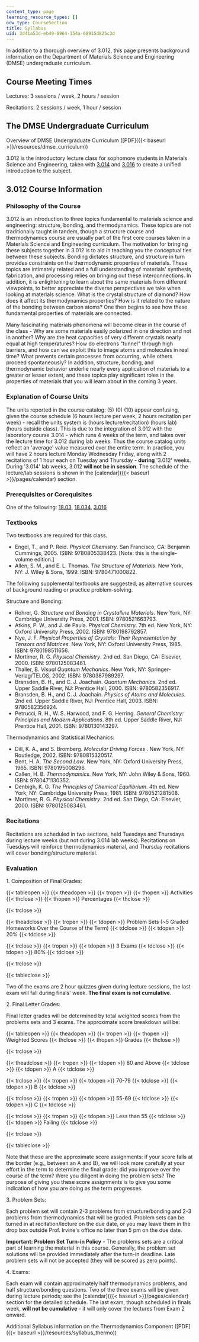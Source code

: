 ```yaml
---
content_type: page
learning_resource_types: []
ocw_type: CourseSection
title: Syllabus
uid: 3d41a53d-eb49-6964-154a-68915d825c3d
---
```


In addition to a thorough overview of 3.012, this page presents background information on the Department of Materials Science and Engineering (DMSE) undergraduate curriculum.

Course Meeting Times
--------------------

Lectures: 3 sessions / week, 2 hours / session

Recitations: 2 sessions / week, 1 hour / session

The DMSE Undergraduate Curriculum
---------------------------------

Overview of DMSE Undergraduate Curriculum ([PDF]({{< baseurl >}}/resources/dmse_curriculum))

3.012 is the introductory lecture class for sophomore students in Materials Science and Engineering, taken with [3.014](/courses/3-014-materials-laboratory-fall-2006) and [3.016](/courses/3-016-mathematics-for-materials-scientists-and-engineers-fall-2005) to create a unified introduction to the subject.

3.012 Course Information
------------------------

### Philosophy of the Course

3.012 is an introduction to three topics fundamental to materials science and engineering: structure, bonding, and thermodynamics. These topics are not traditionally taught in tandem, though a structure course and thermodynamics course are usually part of the first core courses taken in a Materials Science and Engineering curriculum. The motivation for bringing these subjects together in 3.012 is to aid in teaching you the conceptual ties between these subjects. Bonding dictates structure, and structure in turn provides constraints on the thermodynamic properties of materials. These topics are intimately related and a full understanding of materials' synthesis, fabrication, and processing relies on bringing out these interconnections. In addition, it is enlightening to learn about the same materials from different viewpoints, to better appreciate the diverse perspectives we take when looking at materials science: What is the crystal structure of diamond? How does it affect its thermodynamics properties? How is it related to the nature of the bonding between carbon atoms? One then begins to see how these fundamental properties of materials are connected.

Many fascinating materials phenomena will become clear in the course of the class - Why are some materials easily polarized in one direction and not in another? Why are the heat capacities of very different crystals nearly equal at high temperatures? How do electrons "tunnel" through high barriers, and how can we exploit this to image atoms and molecules in real time? What prevents certain processes from occurring, while others proceed spontaneously? In addition, structure, bonding, and thermodynamic behavior underlie nearly every application of materials to a greater or lesser extent, and these topics play significant roles in the properties of materials that you will learn about in the coming 3 years.

### Explanation of Course Units

The units reported in the course catalog: (5) (0) (10) appear confusing, given the course schedule (6 hours lecture per week, 2 hours recitation per week) - recall the units system is (hours lecture/recitation) (hours lab) (hours outside class). This is due to the integration of 3.012 with the laboratory course 3.014 - which runs 4 weeks of the term, and takes over the lecture time for 3.012 during lab weeks. Thus the course catalog units reflect an 'average' value measured over the entire term. In practice, you will have 2 hours lecture Monday Wednesday Friday, along with 2 recitations of 1 hour each on Tuesday and Thursday - **during** '3.012' weeks. During '3.014' lab weeks, 3.012 **will not be in session**. The schedule of the lecture/lab sessions is shown in the [calendar]({{< baseurl >}}/pages/calendar) section.

### Prerequisites or Corequisites

One of the following: [18.03](/courses/18-03sc-differential-equations-fall-2011), [18.034](/courses/18-034-honors-differential-equations-spring-2004), [3.016](/courses/3-016-mathematics-for-materials-scientists-and-engineers-fall-2005)

### Textbooks

Two textbooks are required for this class.

*   Engel, T., and P. Reid. _Physical Chemistry_. San Francisco, CA: Benjamin Cummings, 2005. ISBN: 9780805338423. \[Note: this is the single-volume edition.\]
*   Allen, S. M., and E. L. Thomas. _The Structure of Materials_. New York, NY: J. Wiley & Sons, 1999. ISBN: 9780471000822.

The following supplemental textbooks are suggested, as alternative sources of background reading or practice problem-solving.

Structure and Bonding:

*   Rohrer, G. _Structure and Bonding in Crystalline Materials_. New York, NY: Cambridge University Press, 2001. ISBN: 9780521663793.
*   Atkins, P. W., and J. de Paula. _Physical Chemistry_. 7th ed. New York, NY: Oxford University Press, 2002. ISBN: 9780198792857.
*   Nye, J. F. _Physical Properties of Crystals: Their Representation by Tensors and Matrices_. New York, NY: Oxford University Press, 1985. ISBN: 9780198511656.
*   Mortimer, R. G. _Physical Chemistry_. 2nd ed. San Diego, CA: Elsevier, 2000. ISBN: 9780125083461.
*   Thaller, B. _Visual Quantum Mechanics_. New York, NY: Springer-Verlag/TELOS, 2002. ISBN: 9780387989297.
*   Bransden, B. H., and C. J. Joachain. _Quantum Mechanics_. 2nd ed. Upper Saddle River, NJ: Prentice Hall, 2000. ISBN: 9780582356917.
*   Bransden, B. H., and C. J. Joachain. _Physics of Atoms and Molecules_. 2nd ed. Upper Saddle River, NJ: Prentice Hall, 2003. ISBN: 9780582356924.
*   Petrucci, R. H., W. S. Harwood, and F. G. Herring. _General Chemistry: Principles and Modern Applications_. 8th ed. Upper Saddle River, NJ: Prentice Hall, 2001. ISBN: 9780130143297.

Thermodynamics and Statistical Mechanics:

*   Dill, K. A., and S. Bromberg. _Molecular Driving Forces_ . New York, NY: Routledge, 2002. ISBN: 9780815320517.
*   Bent, H. A. _The Second Law_. New York, NY: Oxford University Press, 1965. ISBN: 9780195008296.
*   Callen, H. B. _Thermodynamics_. New York, NY: John Wiley & Sons, 1960. ISBN: 9780471130352.
*   Denbigh, K. G. _The Principles of Chemical Equilibrium_. 4th ed. New York, NY: Cambridge University Press, 1981. ISBN: 9780521281508.
*   Mortimer, R. G. _Physical Chemistry_. 2nd ed. San Diego, CA: Elsevier, 2000. ISBN: 9780125083461.

### Recitations

Recitations are scheduled in two sections, held Tuesdays and Thursdays during lecture weeks (but not during 3.014 lab weeks). Recitations on Tuesdays will reinforce thermodynamics material, and Thursday recitations will cover bonding/structure material.

### Evaluation

1\. Composition of Final Grades:

{{< tableopen >}}
{{< theadopen >}}
{{< tropen >}}
{{< thopen >}}
Activities
{{< thclose >}}
{{< thopen >}}
Percentages
{{< thclose >}}

{{< trclose >}}

{{< theadclose >}}
{{< tropen >}}
{{< tdopen >}}
Problem Sets (~5 Graded Homeworks Over the Course of the Term)
{{< tdclose >}}
{{< tdopen >}}
20%
{{< tdclose >}}

{{< trclose >}}
{{< tropen >}}
{{< tdopen >}}
3 Exams
{{< tdclose >}}
{{< tdopen >}}
80%
{{< tdclose >}}

{{< trclose >}}

{{< tableclose >}}

Two of the exams are 2 hour quizzes given during lecture sessions, the last exam will fall during finals' week. **The final exam is not cumulative**.

2\. Final Letter Grades:

Final letter grades will be determined by total weighted scores from the problems sets and 3 exams. The approximate score breakdown will be:

{{< tableopen >}}
{{< theadopen >}}
{{< tropen >}}
{{< thopen >}}
Weighted Scores
{{< thclose >}}
{{< thopen >}}
Grades
{{< thclose >}}

{{< trclose >}}

{{< theadclose >}}
{{< tropen >}}
{{< tdopen >}}
80 and Above
{{< tdclose >}}
{{< tdopen >}}
A
{{< tdclose >}}

{{< trclose >}}
{{< tropen >}}
{{< tdopen >}}
70-79
{{< tdclose >}}
{{< tdopen >}}
B
{{< tdclose >}}

{{< trclose >}}
{{< tropen >}}
{{< tdopen >}}
55-69
{{< tdclose >}}
{{< tdopen >}}
C
{{< tdclose >}}

{{< trclose >}}
{{< tropen >}}
{{< tdopen >}}
Less than 55
{{< tdclose >}}
{{< tdopen >}}
Failing
{{< tdclose >}}

{{< trclose >}}

{{< tableclose >}}

Note that these are the approximate score assignments: if your score falls at the border (e.g., between an A and B), we will look more carefully at your effort in the term to determine the final grade: did you improve over the course of the term? Were you diligent in doing the problem sets? The purpose of giving you these score assignments is to give you some indication of how you are doing as the term progresses.

3\. Problem Sets:

Each problem set will contain 2-3 problems from structure/bonding and 2-3 problems from thermodynamics that will be graded. Problem sets can be turned in at recitation/lecture on the due date, or you may leave them in the drop box outside Prof. Irvine's office no later than 5 pm on the due date.

**Important: Problem Set Turn-in Policy** - The problems sets are a critical part of learning the material in this course. Generally, the problem set solutions will be provided immediately after the turn-in deadline. Late problem sets will not be accepted (they will be scored as zero points).

4\. Exams:

Each exam will contain approximately half thermodynamics problems, and half structure/bonding questions. Two of the three exams will be given during lecture periods; see the [calendar]({{< baseurl >}}/pages/calendar) section for the detailed schedule. The last exam, though scheduled in finals week, **will not be cumulative** - it will only cover the lectures from Exam 2 onward.

Additional Syllabus information on the Thermodynamics Component ([PDF]({{< baseurl >}}/resources/syllabus_thermo))